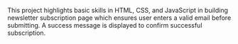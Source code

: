 This project highlights basic skills in HTML, CSS, and JavaScript in building newsletter subscription page which ensures user enters a valid email before submitting.
A success message is displayed to confirm successful subscription.
